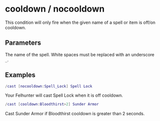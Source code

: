 # cooldown / nocooldown

This condition will only fire when the given name of a spell or item is
off/on cooldown.

## Parameters

The name of the spell. White spaces must be replaced with an underscore `_`.

## Examples

```lua
/cast [nocooldown:Spell_Lock] Spell Lock
```

Your Felhunter will cast Spell Lock when it is off cooldown.

```lua
/cast [cooldown:Bloodthirst>2] Sunder Armor
```

Cast Sunder Armor if Bloodthirst cooldown is greater than 2 seconds.
